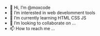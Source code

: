 - 👋 Hi, I’m @moxcode
- 👀 I’m interested in web develomment tools
- 🌱 I’m currently learning HTML CSS JS
- 💞️ I’m looking to collaborate on ...
- 📫 How to reach me ...

<!---
moxcode/moxcode is a ✨ special ✨ repository because its `README.md` (this file) appears on your GitHub profile.
You can click the Preview link to take a look at your changes.
--->
